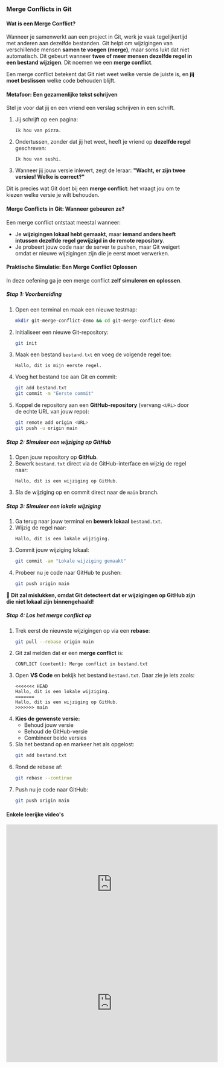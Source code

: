 ### Merge Conflicts in Git

#### Wat is een Merge Conflict?
Wanneer je samenwerkt aan een project in Git, werk je vaak tegelijkertijd met anderen aan dezelfde bestanden. Git helpt om wijzigingen van verschillende mensen **samen te voegen (merge)**, maar soms lukt dat niet automatisch. Dit gebeurt wanneer **twee of meer mensen dezelfde regel in een bestand wijzigen**. Dit noemen we een **merge conflict**.

Een merge conflict betekent dat Git niet weet welke versie de juiste is, en **jij moet beslissen** welke code behouden blijft.

#### Metafoor: Een gezamenlijke tekst schrijven
Stel je voor dat jij en een vriend een verslag schrijven in een schrift. 

1. Jij schrijft op een pagina:
   ```
   Ik hou van pizza.
   ```
2. Ondertussen, zonder dat jij het weet, heeft je vriend op **dezelfde regel** geschreven:
   ```
   Ik hou van sushi.
   ```
3. Wanneer jij jouw versie inlevert, zegt de leraar:
   **"Wacht, er zijn twee versies! Welke is correct?"**

Dit is precies wat Git doet bij een **merge conflict**: het vraagt jou om te kiezen welke versie je wilt behouden.

#### Merge Conflicts in Git: Wanneer gebeuren ze?
Een merge conflict ontstaat meestal wanneer:
- Je **wijzigingen lokaal hebt gemaakt**, maar **iemand anders heeft intussen dezelfde regel gewijzigd in de remote repository**.
- Je probeert jouw code naar de server te pushen, maar Git weigert omdat er nieuwe wijzigingen zijn die je eerst moet verwerken.

#### Praktische Simulatie: Een Merge Conflict Oplossen

In deze oefening ga je een merge conflict **zelf simuleren en oplossen**. 

##### **Stap 1: Voorbereiding**
1. Open een terminal en maak een nieuwe testmap:
   ```bash
   mkdir git-merge-conflict-demo && cd git-merge-conflict-demo
   ```
2. Initialiseer een nieuwe Git-repository:
   ```bash
   git init
   ```
3. Maak een bestand `bestand.txt` en voeg de volgende regel toe:
   ```
   Hallo, dit is mijn eerste regel.
   ```
4. Voeg het bestand toe aan Git en commit:
   ```bash
   git add bestand.txt
   git commit -m "Eerste commit"
   ```
5. Koppel de repository aan een **GitHub-repository** (vervang `<URL>` door de echte URL van jouw repo):
   ```bash
   git remote add origin <URL>
   git push -u origin main
   ```

##### **Stap 2: Simuleer een wijziging op GitHub**
1. Open jouw repository op **GitHub**.
2. Bewerk `bestand.txt` direct via de GitHub-interface en wijzig de regel naar:
   ```
   Hallo, dit is een wijziging op GitHub.
   ```
3. Sla de wijziging op en commit direct naar de `main` branch.

##### **Stap 3: Simuleer een lokale wijziging**
1. Ga terug naar jouw terminal en **bewerk lokaal** `bestand.txt`.
2. Wijzig de regel naar:
   ```
   Hallo, dit is een lokale wijziging.
   ```
3. Commit jouw wijziging lokaal:
   ```bash
   git commit -am "Lokale wijziging gemaakt"
   ```
4. Probeer nu je code naar GitHub te pushen:
   ```bash
   git push origin main
   ```
**🚨 Dit zal mislukken, omdat Git detecteert dat er wijzigingen op GitHub zijn die niet lokaal zijn binnengehaald!**

##### **Stap 4: Los het merge conflict op**

1. Trek eerst de nieuwste wijzigingen op via een **rebase**:
   ```bash
   git pull --rebase origin main
   ```
2. Git zal melden dat er een **merge conflict** is:
   ```
   CONFLICT (content): Merge conflict in bestand.txt
   ```
3. Open **VS Code** en bekijk het bestand `bestand.txt`. Daar zie je iets zoals:
   ```
   <<<<<<< HEAD
   Hallo, dit is een lokale wijziging.
   =======
   Hallo, dit is een wijziging op GitHub.
   >>>>>>> main
   ```
4. **Kies de gewenste versie:**
   - Behoud jouw versie
   - Behoud de GitHub-versie
   - Combineer beide versies
5. Sla het bestand op en markeer het als opgelost:
   ```bash
   git add bestand.txt
   ```
6. Rond de rebase af:
   ```bash
   git rebase --continue
   ```
7. Push nu je code naar GitHub:
   ```bash
   git push origin main
   ```


#### Enkele leerijke video's

<iframe width="560" height="315" src="https://www.youtube.com/embed/DloR0BOGNU0?si=ptQpx7kP9MIOyrX8" title="YouTube video player" frameborder="0" allow="accelerometer; autoplay; clipboard-write; encrypted-media; gyroscope; picture-in-picture; web-share" referrerpolicy="strict-origin-when-cross-origin" allowfullscreen></iframe>

<iframe width="560" height="315" src="https://www.youtube.com/embed/DkWDHzmMvyg?si=OaZjcZx2_GcGAqI3" title="YouTube video player" frameborder="0" allow="accelerometer; autoplay; clipboard-write; encrypted-media; gyroscope; picture-in-picture; web-share" referrerpolicy="strict-origin-when-cross-origin" allowfullscreen></iframe>